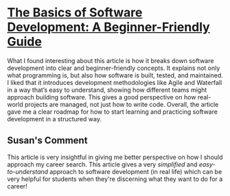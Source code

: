 # [The Basics of Software Development: A Beginner-Friendly Guide](https://wazobia.tech/blog/development/the-basics-of-software-development-a-beginner-friendly-guide?utm_source=chatgpt.com)

What I found interesting about this article is how it breaks down software development into clear and beginner-friendly concepts. It explains not only what programming is, but also how software is built, tested, and maintained. I liked that it introduces development methodologies like Agile and Waterfall in a way that’s easy to understand, showing how different teams might approach building software. This gives a good perspective on how real-world projects are managed, not just how to write code. Overall, the article gave me a clear roadmap for how to start learning and practicing software development in a structured way.

## Susan's Comment 
This article is very insightful in giving me better perspective on how I should approach my career search. This article gives a very _simplified_ and _easy-to-understand_ approach to software development (in real life) which can be very helpful for students when they're discerning what they want to do for a career!